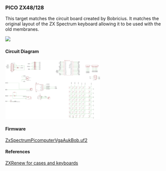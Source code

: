 ### PICO ZX48/128
This target matches the circuit board created by Bobricius.
It matches the original layout of the ZX Spectrum keyboard allowing it to be used with the old membranes.

<img src="pico_zx48_128_1.png" width="300"/>

#### Circuit Diagram
<img src="pico_zx48_128_2.png" width="300"/>

#### Firmware
[ZxSpectrumPicomputerVgaAukBob.uf2](/uf2/ZxSpectrumPicomputerVgaAukBob.uf2)

#### References
[ZXRenew for cases and keyboards](https://zxrenew.co.uk/)
